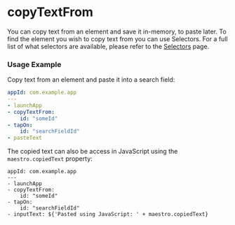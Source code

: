 # copyTextFrom

You can copy text from an element and save it in-memory, to paste later. To find the element you wish to copy text from you can use Selectors. For a full list of what selectors are available, please refer to the [Selectors](../selectors.md) page.

### Usage Example

Copy text from an element and paste it into a search field:

```yaml
appId: com.example.app
---
- launchApp
- copyTextFrom:
    id: "someId"
- tapOn:
    id: "searchFieldId"
- pasteText
```

The copied text can also be access in JavaScript using the `maestro.copiedText`
property:

```
appId: com.example.app
---
- launchApp
- copyTextFrom:
    id: "someId"
- tapOn:
    id: "searchFieldId"
- inputText: ${'Pasted using JavaScript: ' + maestro.copiedText}
```
